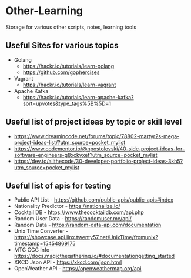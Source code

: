 # Other-Learning
Storage for various other scripts, notes, learning tools


## Useful Sites for various topics

- Golang
    - https://hackr.io/tutorials/learn-golang
    - https://github.com/gophercises
- Vagrant
    - https://hackr.io/tutorials/learn-vagrant
- Apache Kafka
    - https://hackr.io/tutorials/learn-apache-kafka?sort=upvotes&type_tags%5B%5D=1


## Useful list of project ideas by topic or skill level

- https://www.dreamincode.net/forums/topic/78802-martyr2s-mega-project-ideas-list/?utm_source=pocket_mylist
- https://www.codementor.io/@npostolovski/40-side-project-ideas-for-software-engineers-g8xckyxef?utm_source=pocket_mylist
- https://dev.to/allthecode/30-developer-portfolio-project-ideas-3kh5?utm_source=pocket_mylist


## Useful list of apis for testing

- Public API List - https://github.com/public-apis/public-apis#index
- Nationality Predictor - https://nationalize.io/
- Cocktail DB - https://www.thecocktaildb.com/api.php
- Random User Data - https://randomuser.me/api/
- Random Data - https://random-data-api.com/documentation
- Unix Time Converter - https://showcase.api.linx.twenty57.net/UnixTime/fromunix?timestamp=15454869175
- MTG CCG Info - https://docs.magicthegathering.io/#documentationgetting_started
- XKCD Json API - https://xkcd.com/json.html
- OpenWeather API - https://openweathermap.org/api
